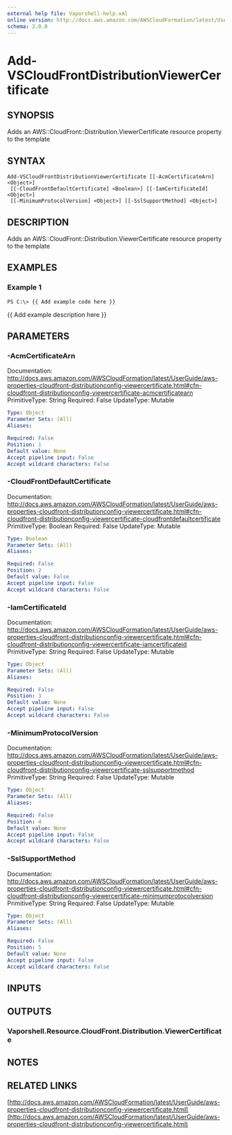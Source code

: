 ```yaml
---
external help file: Vaporshell-help.xml
online version: http://docs.aws.amazon.com/AWSCloudFormation/latest/UserGuide/aws-properties-cloudfront-distributionconfig-viewercertificate.html
schema: 2.0.0
---
```


# Add-VSCloudFrontDistributionViewerCertificate

## SYNOPSIS
Adds an AWS::CloudFront::Distribution.ViewerCertificate resource property to the template

## SYNTAX

```
Add-VSCloudFrontDistributionViewerCertificate [[-AcmCertificateArn] <Object>]
 [[-CloudFrontDefaultCertificate] <Boolean>] [[-IamCertificateId] <Object>]
 [[-MinimumProtocolVersion] <Object>] [[-SslSupportMethod] <Object>]
```

## DESCRIPTION
Adds an AWS::CloudFront::Distribution.ViewerCertificate resource property to the template

## EXAMPLES

### Example 1
```
PS C:\> {{ Add example code here }}
```

{{ Add example description here }}

## PARAMETERS

### -AcmCertificateArn
Documentation: http://docs.aws.amazon.com/AWSCloudFormation/latest/UserGuide/aws-properties-cloudfront-distributionconfig-viewercertificate.html#cfn-cloudfront-distributionconfig-viewercertificate-acmcertificatearn
PrimitiveType: String
Required: False
UpdateType: Mutable

```yaml
Type: Object
Parameter Sets: (All)
Aliases: 

Required: False
Position: 1
Default value: None
Accept pipeline input: False
Accept wildcard characters: False
```

### -CloudFrontDefaultCertificate
Documentation: http://docs.aws.amazon.com/AWSCloudFormation/latest/UserGuide/aws-properties-cloudfront-distributionconfig-viewercertificate.html#cfn-cloudfront-distributionconfig-viewercertificate-cloudfrontdefaultcertificate
PrimitiveType: Boolean
Required: False
UpdateType: Mutable

```yaml
Type: Boolean
Parameter Sets: (All)
Aliases: 

Required: False
Position: 2
Default value: False
Accept pipeline input: False
Accept wildcard characters: False
```

### -IamCertificateId
Documentation: http://docs.aws.amazon.com/AWSCloudFormation/latest/UserGuide/aws-properties-cloudfront-distributionconfig-viewercertificate.html#cfn-cloudfront-distributionconfig-viewercertificate-iamcertificateid
PrimitiveType: String
Required: False
UpdateType: Mutable

```yaml
Type: Object
Parameter Sets: (All)
Aliases: 

Required: False
Position: 3
Default value: None
Accept pipeline input: False
Accept wildcard characters: False
```

### -MinimumProtocolVersion
Documentation: http://docs.aws.amazon.com/AWSCloudFormation/latest/UserGuide/aws-properties-cloudfront-distributionconfig-viewercertificate.html#cfn-cloudfront-distributionconfig-viewercertificate-sslsupportmethod
PrimitiveType: String
Required: False
UpdateType: Mutable

```yaml
Type: Object
Parameter Sets: (All)
Aliases: 

Required: False
Position: 4
Default value: None
Accept pipeline input: False
Accept wildcard characters: False
```

### -SslSupportMethod
Documentation: http://docs.aws.amazon.com/AWSCloudFormation/latest/UserGuide/aws-properties-cloudfront-distributionconfig-viewercertificate.html#cfn-cloudfront-distributionconfig-viewercertificate-minimumprotocolversion
PrimitiveType: String
Required: False
UpdateType: Mutable

```yaml
Type: Object
Parameter Sets: (All)
Aliases: 

Required: False
Position: 5
Default value: None
Accept pipeline input: False
Accept wildcard characters: False
```

## INPUTS

## OUTPUTS

### Vaporshell.Resource.CloudFront.Distribution.ViewerCertificate

## NOTES

## RELATED LINKS

[http://docs.aws.amazon.com/AWSCloudFormation/latest/UserGuide/aws-properties-cloudfront-distributionconfig-viewercertificate.html](http://docs.aws.amazon.com/AWSCloudFormation/latest/UserGuide/aws-properties-cloudfront-distributionconfig-viewercertificate.html)

